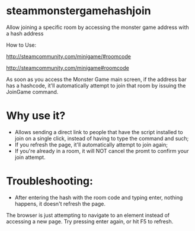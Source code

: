 # steammonstergamehashjoin
Allow joining a specific room by accessing the monster game address with a hash address



How to Use:

http://steamcommunity.com/minigame/#roomcode

http://steamcommunity.com/minigame#roomcode


As soon as you access the Monster Game main screen, if the address bar has a hashcode, it'll automatically attempt to join that room by issuing the JoinGame command.


# Why use it?
- Allows sending a direct link to people that have the script installed to join on a single click, instead of having to type the command and such;
- If you refresh the page, it'll automatically attempt to join again;
- If you're already in a room, it will NOT cancel the promt to confirm your join attempt.


# Troubleshooting:

- After entering the hash with the room code and typing enter, nothing happens, it doesn't refresh the page.

The browser is just attempting to navigate to an element instead of accessing a new page. Try pressing enter again, or hit F5 to refresh.
